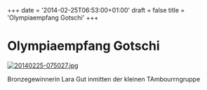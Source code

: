 +++
date = '2014-02-25T06:53:00+01:00'
draft = false
title = 'Olympiaempfang Gotschi'
+++

# Olympiaempfang Gotschi

[![20140225-075027.jpg](http://tambourenarthgoldau.ch/wp-content/uploads/2014/02/20140225-075027.jpg)](http://tambourenarthgoldau.ch/wp-content/uploads/2014/02/20140225-075027.jpg)

Bronzegewinnerin Lara Gut inmitten der kleinen TAmbourrngruppe
